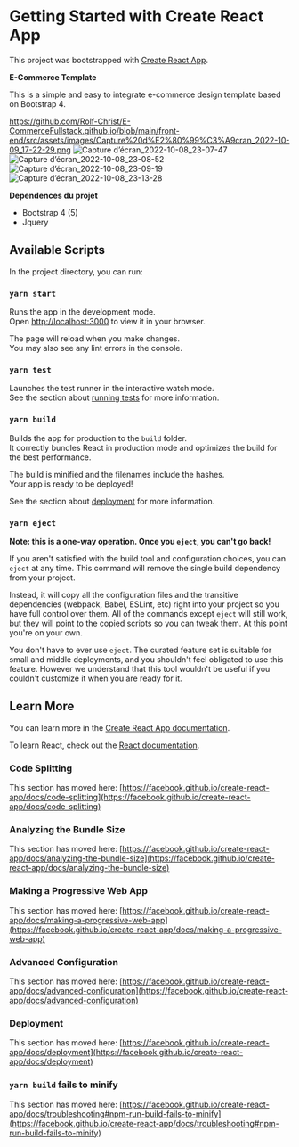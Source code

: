 # Getting Started with Create React App

This project was bootstrapped with [Create React App](https://github.com/facebook/create-react-app).

**E-Commerce Template**

This is a simple and easy to integrate e-commerce design template based on Bootstrap 4.

https://github.com/Rolf-Christ/E-CommerceFullstack.github.io/blob/main/front-end/src/assets/images/Capture%20d%E2%80%99%C3%A9cran_2022-10-09_17-22-29.png
![Capture d’écran_2022-10-08_23-07-47](https://user-images.githubusercontent.com/68683189/194729581-cae2e48e-a4b6-4fc7-ac30-587779ffc0b2.png)
![Capture d’écran_2022-10-08_23-08-52](https://user-images.githubusercontent.com/68683189/194729582-bd27c3b6-d1a8-4e7b-b3d8-cf9d1bd50c40.png)
![Capture d’écran_2022-10-08_23-09-19](https://user-images.githubusercontent.com/68683189/194729584-ef15e0e9-04b4-4860-82b3-913def376575.png)
![Capture d’écran_2022-10-08_23-13-28](https://user-images.githubusercontent.com/68683189/194729588-7bce8a98-8cc6-4c32-a9db-b06576dd0e63.png)

**Dependences du projet**

- Bootstrap 4 (5)
- Jquery

## Available Scripts

In the project directory, you can run:

### `yarn start`

Runs the app in the development mode.\
Open [http://localhost:3000](http://localhost:3000) to view it in your browser.

The page will reload when you make changes.\
You may also see any lint errors in the console.

### `yarn test`

Launches the test runner in the interactive watch mode.\
See the section about [running tests](https://facebook.github.io/create-react-app/docs/running-tests) for more information.

### `yarn build`

Builds the app for production to the `build` folder.\
It correctly bundles React in production mode and optimizes the build for the best performance.

The build is minified and the filenames include the hashes.\
Your app is ready to be deployed!

See the section about [deployment](https://facebook.github.io/create-react-app/docs/deployment) for more information.

### `yarn eject`

**Note: this is a one-way operation. Once you `eject`, you can't go back!**

If you aren't satisfied with the build tool and configuration choices, you can `eject` at any time. This command will remove the single build dependency from your project.

Instead, it will copy all the configuration files and the transitive dependencies (webpack, Babel, ESLint, etc) right into your project so you have full control over them. All of the commands except `eject` will still work, but they will point to the copied scripts so you can tweak them. At this point you're on your own.

You don't have to ever use `eject`. The curated feature set is suitable for small and middle deployments, and you shouldn't feel obligated to use this feature. However we understand that this tool wouldn't be useful if you couldn't customize it when you are ready for it.

## Learn More

You can learn more in the [Create React App documentation](https://facebook.github.io/create-react-app/docs/getting-started).

To learn React, check out the [React documentation](https://reactjs.org/).

### Code Splitting

This section has moved here: [https://facebook.github.io/create-react-app/docs/code-splitting](https://facebook.github.io/create-react-app/docs/code-splitting)

### Analyzing the Bundle Size

This section has moved here: [https://facebook.github.io/create-react-app/docs/analyzing-the-bundle-size](https://facebook.github.io/create-react-app/docs/analyzing-the-bundle-size)

### Making a Progressive Web App

This section has moved here: [https://facebook.github.io/create-react-app/docs/making-a-progressive-web-app](https://facebook.github.io/create-react-app/docs/making-a-progressive-web-app)

### Advanced Configuration

This section has moved here: [https://facebook.github.io/create-react-app/docs/advanced-configuration](https://facebook.github.io/create-react-app/docs/advanced-configuration)

### Deployment

This section has moved here: [https://facebook.github.io/create-react-app/docs/deployment](https://facebook.github.io/create-react-app/docs/deployment)

### `yarn build` fails to minify

This section has moved here: [https://facebook.github.io/create-react-app/docs/troubleshooting#npm-run-build-fails-to-minify](https://facebook.github.io/create-react-app/docs/troubleshooting#npm-run-build-fails-to-minify)
